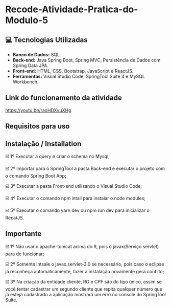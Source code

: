 # Recode-Atividade-Pratica-do-Modulo-5
 
## :computer: Tecnologias Utilizadas

* **Banco de Dados:** SQL.
* **Back-end:** Java Spring Boot, Spring MVC, Persistência de Dados com Spring Data JPA.
* **Front-end:** HTML, CSS, Bootstrap, JavaScript e ReactJS.
* **Ferramentas:** Visual Studio Code, SpringTool Suite 4 e MySQL Workbench. 

## Link do funcionamento da atividade

https://youtu.be/raoHDXvuXHg

## Requisitos para uso

## Instalação / Installation


☑️ 1º Executar a query e criar o schema no Mysql;

☑️ 2º Importar para o SpringTool a pasta Back-end e executar o projeto com o comando Spring Boot App;

☑️ 3º Executar a pasta Front-end utilizando o Visual Studio Code;

☑️ 4º Executar o comando npm intall para instalar o node modules;

☑️ 5º Executar o comando yarn dev ou npm run dev para inicializar o RecatJS.


## Importante


☑️ 1º Não usar o apache-tomcat acima do 9, pois o javax(Serviço servlet) para de funcionar;

☑️ 2º Somente intsale o javax.servlet-3.0 se necessário, pois caso o eclipse já reconheça automaticamente, fazer a instalação novamente gera conflito;

☑️ 3º Na criação da entidade cliente, RG e CPF são do tipo único, assim se você tentar cadastrar um segundo cliente que repita qualquer número que já esteja cadastrado a aplicação mostrará um erro no console do SpringTool Suite.


